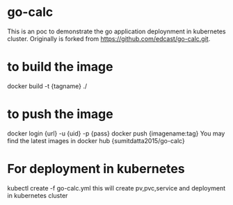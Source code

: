 # go-calc
This is an poc to demonstrate the go application deploynment in kubernetes cluster. Originally is forked from https://github.com/edcast/go-calc.git.

# to build the image
docker build -t {tagname} ./

# to push the image 
docker login {url} -u {uid} -p {pass}
docker push {imagename:tag}
You may find the latest images in docker hub {sumitdatta2015/go-calc}

# For deployment in kubernetes
kubectl create -f go-calc.yml
this will create pv,pvc,service and deployment in kubernetes cluster 
